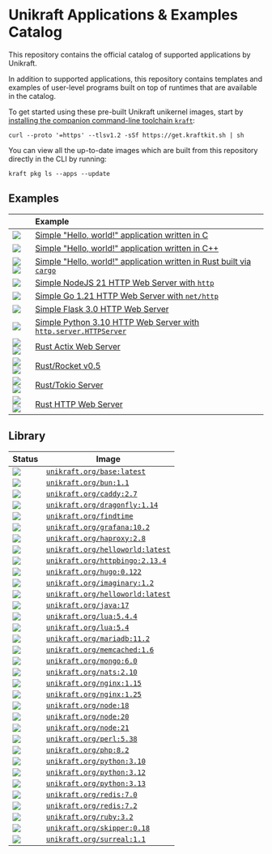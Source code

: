 # Unikraft Applications & Examples Catalog

This repository contains the official catalog of supported applications by
Unikraft.

In addition to supported applications, this repository contains templates and
examples of user-level programs built on top of runtimes that are available in
the catalog.

To get started using these pre-built Unikraft unikernel images, start by [installing the companion command-line toolchain `kraft`](https://unikraft.org/docs/cli):

```
curl --proto '=https' --tlsv1.2 -sSf https://get.kraftkit.sh | sh
```

You can view all the up-to-date images which are built from this repository directly in the CLI by running:

```
kraft pkg ls --apps --update
```

## Examples

| | Example |
|-|:-|
| ![](./.github/icons/c.svg) | [Simple "Hello, world!" application written in C](https://github.com/unikraft/catalog/tree/main/examples/helloworld-gcc13.2) |
| ![](./.github/icons/cpp.svg) | [Simple "Hello, world!" application written in C++](https://github.com/unikraft/catalog/tree/main/examples/helloworld-g++13.2) |
| ![](./.github/icons/rust-white.svg#gh-dark-mode-only)![](./.github/icons/rust-black.svg#gh-light-mode-only) | [Simple "Hello, world!" application written in Rust built via `cargo`](https://github.com/unikraft/catalog/tree/main/examples/helloworld-rust1.75) |
| ![](./.github/icons/js.svg) | [Simple NodeJS 21 HTTP Web Server with `http`](https://github.com/unikraft/catalog/tree/main/examples/httpserver-nodejs21) |
| ![](./.github/icons/go.svg) | [Simple Go 1.21 HTTP Web Server with `net/http`](https://github.com/unikraft/catalog/tree/main/examples/httpserver-go1.21) |
| ![](./.github/icons/python3.svg) | [Simple Flask 3.0 HTTP Web Server](https://github.com/unikraft/catalog/tree/main/examples/flask3.0-python3.12) |
| ![](./.github/icons/python3.svg) | [Simple Python 3.10 HTTP Web Server with `http.server.HTTPServer`](https://github.com/unikraft/catalog/tree/main/examples/httpserver-python3.10) |
| ![](./.github/icons/rust-white.svg#gh-dark-mode-only)![](./.github/icons/rust-black.svg#gh-light-mode-only) | [Rust Actix Web Server](https://github.com/unikraft/catalog/tree/main/examples/actix4-rust1.75) |
| ![](./.github/icons/rust-white.svg#gh-dark-mode-only)![](./.github/icons/rust-black.svg#gh-light-mode-only) | [Rust/Rocket v0.5](https://github.com/unikraft/catalog/tree/main/examples/rocket0.5-rust1.75) |
| ![](./.github/icons/rust-white.svg#gh-dark-mode-only)![](./.github/icons/rust-black.svg#gh-light-mode-only) | [Rust/Tokio Server](https://github.com/unikraft/catalog/tree/main/examples/tokio1-rust1.75) |
| ![](./.github/icons/rust-white.svg#gh-dark-mode-only)![](./.github/icons/rust-black.svg#gh-light-mode-only) | [Rust HTTP Web Server](https://github.com/unikraft/catalog/tree/main/examples/httpserver-rust1.75) |

## Library

| Status | Image |
|-|-|
| [![](https://github.com/unikraft/catalog/actions/workflows/library-base.yaml/badge.svg)](https://github.com/unikraft/catalog/actions/workflows/library-base.yaml) | [`unikraft.org/base:latest`](library/base) |
| [![](https://github.com/unikraft/catalog/actions/workflows/library-bun1.1.yaml/badge.svg)](https://github.com/unikraft/catalog/actions/workflows/library-bun1.1.yaml) | [`unikraft.org/bun:1.1`](library/bun/1.1) |
| [![](https://github.com/unikraft/catalog/actions/workflows/library-caddy2.7.yaml/badge.svg)](https://github.com/unikraft/catalog/actions/workflows/library-caddy2.7.yaml) | [`unikraft.org/caddy:2.7`](library/caddy/2.7) |
| [![](https://github.com/unikraft/catalog/actions/workflows/library-dragonfly1.14.yaml/badge.svg)](https://github.com/unikraft/catalog/actions/workflows/library-dragonfly1.14.yaml) | [`unikraft.org/dragonfly:1.14`](library/dragonfly/1.14) |
| [![](https://github.com/unikraft/catalog/actions/workflows/library-findtime.yaml/badge.svg)](https://github.com/unikraft/catalog/actions/workflows/library-findtime.yaml) | [`unikraft.org/findtime`](library/findtime) |
| [![](https://github.com/unikraft/catalog/actions/workflows/library-grafana10.2.yaml/badge.svg)](https://github.com/unikraft/catalog/actions/workflows/library-grafana10.2.yaml) | [`unikraft.org/grafana:10.2`](library/grafana/10.2) |
| [![](https://github.com/unikraft/catalog/actions/workflows/library-haproxy2.8.yaml/badge.svg)](https://github.com/unikraft/catalog/actions/workflows/library-haproxy2.8.yaml) | [`unikraft.org/haproxy:2.8`](library/haproxy/2.8) |
| [![](https://github.com/unikraft/catalog/actions/workflows/library-helloworld.yaml/badge.svg)](https://github.com/unikraft/catalog/actions/workflows/library-helloworld.yaml) | [`unikraft.org/helloworld:latest`](library/helloworld) |
| [![](https://github.com/unikraft/catalog/actions/workflows/library-httpbingo2.13.4.yaml/badge.svg)](https://github.com/unikraft/catalog/actions/workflows/library-httpbingo2.13.4.yaml) | [`unikraft.org/httpbingo:2.13.4`](library/httpbingo/2.13.4) |
| [![](https://github.com/unikraft/catalog/actions/workflows/library-hugo0.122.yaml/badge.svg)](https://github.com/unikraft/catalog/actions/workflows/library-hugo0.122.yaml) | [`unikraft.org/hugo:0.122`](library/hugo/0.122) |
| [![](https://github.com/unikraft/catalog/actions/workflows/library-imaginary1.2.yaml/badge.svg)](https://github.com/unikraft/catalog/actions/workflows/library-imaginary1.2.yaml) | [`unikraft.org/imaginary:1.2`](library/imaginary/1.2) |
| [![](https://github.com/unikraft/catalog/actions/workflows/library-helloworld.yaml/badge.svg)](https://github.com/unikraft/catalog/actions/workflows/library-helloworld.yaml) | [`unikraft.org/helloworld:latest`](library/helloworld) |
| [![](https://github.com/unikraft/catalog/actions/workflows/library-java17.yaml/badge.svg)](https://github.com/unikraft/catalog/actions/workflows/library-java17.yaml) | [`unikraft.org/java:17`](library/java/17) |
| [![](https://github.com/unikraft/catalog/actions/workflows/library-lua5.4.4.yaml/badge.svg)](https://github.com/unikraft/catalog/actions/workflows/library-lua5.4.4.yaml) | [`unikraft.org/lua:5.4.4`](library/lua/5.4.4) |
| [![](https://github.com/unikraft/catalog/actions/workflows/library-lua5.4.yaml/badge.svg)](https://github.com/unikraft/catalog/actions/workflows/library-lua5.4.yaml) | [`unikraft.org/lua:5.4`](library/lua/5.4) |
| [![](https://github.com/unikraft/catalog/actions/workflows/library-mariadb11.2.yaml/badge.svg)](https://github.com/unikraft/catalog/actions/workflows/library-mariadb11.2.yaml) | [`unikraft.org/mariadb:11.2`](library/mariadb/11.2) |
| [![](https://github.com/unikraft/catalog/actions/workflows/library-memcached1.6.yaml/badge.svg)](https://github.com/unikraft/catalog/actions/workflows/library-memcached1.6.yaml) | [`unikraft.org/memcached:1.6`](library/memcached/1.6) |
| [![](https://github.com/unikraft/catalog/actions/workflows/library-mongo6.0.yaml/badge.svg)](https://github.com/unikraft/catalog/actions/workflows/library-mongo6.0.yaml) | [`unikraft.org/mongo:6.0`](library/mongo/6.0) |
| [![](https://github.com/unikraft/catalog/actions/workflows/library-nats2.10.yaml/badge.svg)](https://github.com/unikraft/catalog/actions/workflows/library-nats2.10.yaml) | [`unikraft.org/nats:2.10`](library/nats/2.10) |
| [![](https://github.com/unikraft/catalog/actions/workflows/library-nginx1.15.yaml/badge.svg)](https://github.com/unikraft/catalog/actions/workflows/library-nginx1.15.yaml) | [`unikraft.org/nginx:1.15`](library/nginx/1.15) |
| [![](https://github.com/unikraft/catalog/actions/workflows/library-nginx1.25.yaml/badge.svg)](https://github.com/unikraft/catalog/actions/workflows/library-nginx1.25.yaml) | [`unikraft.org/nginx:1.25`](library/nginx/1.25) |
| [![](https://github.com/unikraft/catalog/actions/workflows/library-node18.yaml/badge.svg)](https://github.com/unikraft/catalog/actions/workflows/library-node18.yaml) | [`unikraft.org/node:18`](library/node/18) |
| [![](https://github.com/unikraft/catalog/actions/workflows/library-node20.yaml/badge.svg)](https://github.com/unikraft/catalog/actions/workflows/library-node20.yaml) | [`unikraft.org/node:20`](library/node/20) |
| [![](https://github.com/unikraft/catalog/actions/workflows/library-node21.yaml/badge.svg)](https://github.com/unikraft/catalog/actions/workflows/library-node21.yaml) | [`unikraft.org/node:21`](library/node/21) |
| [![](https://github.com/unikraft/catalog/actions/workflows/library-perl5.38.yaml/badge.svg)](https://github.com/unikraft/catalog/actions/workflows/library-perl5.38.yaml) | [`unikraft.org/perl:5.38`](library/perl/5.38) |
| [![](https://github.com/unikraft/catalog/actions/workflows/library-php8.2.yaml/badge.svg)](https://github.com/unikraft/catalog/actions/workflows/library-php8.2.yaml) | [`unikraft.org/php:8.2`](library/php/8.2) |
| [![](https://github.com/unikraft/catalog/actions/workflows/library-python3.10.yaml/badge.svg)](https://github.com/unikraft/catalog/actions/workflows/library-python3.10.yaml) | [`unikraft.org/python:3.10`](library/python/3.10) |
| [![](https://github.com/unikraft/catalog/actions/workflows/library-python3.12.yaml/badge.svg)](https://github.com/unikraft/catalog/actions/workflows/library-python3.12.yaml) | [`unikraft.org/python:3.12`](library/python/3.12) |
| [![](https://github.com/unikraft/catalog/actions/workflows/library-python3.13.yaml/badge.svg)](https://github.com/unikraft/catalog/actions/workflows/library-python3.13.yaml) | [`unikraft.org/python:3.13`](library/python/3.13) |
| [![](https://github.com/unikraft/catalog/actions/workflows/library-redis7.0.yaml/badge.svg)](https://github.com/unikraft/catalog/actions/workflows/library-redis7.0.yaml) | [`unikraft.org/redis:7.0`](library/redis/7.0) |
| [![](https://github.com/unikraft/catalog/actions/workflows/library-redis7.2.yaml/badge.svg)](https://github.com/unikraft/catalog/actions/workflows/library-redis7.2.yaml) | [`unikraft.org/redis:7.2`](library/redis/7.2) |
| [![](https://github.com/unikraft/catalog/actions/workflows/library-ruby3.2.yaml/badge.svg)](https://github.com/unikraft/catalog/actions/workflows/library-ruby3.2.yaml) | [`unikraft.org/ruby:3.2`](library/ruby/3.2) |
| [![](https://github.com/unikraft/catalog/actions/workflows/library-skipper0.18.yaml/badge.svg)](https://github.com/unikraft/catalog/actions/workflows/library-skipper0.18.yaml) | [`unikraft.org/skipper:0.18`](library/skipper/0.18) |
| [![](https://github.com/unikraft/catalog/actions/workflows/library-surreal1.1.yaml/badge.svg)](https://github.com/unikraft/catalog/actions/workflows/library-surreal1.1.yaml) | [`unikraft.org/surreal:1.1`](library/surreal/1.1) |
